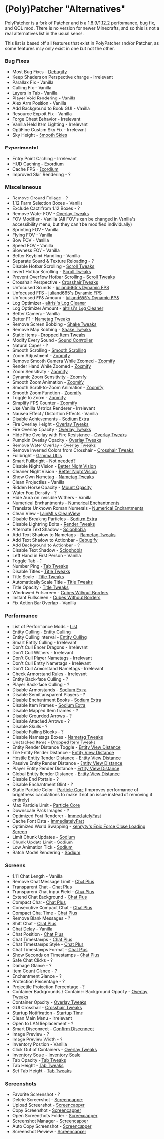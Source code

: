 # (Poly)Patcher "Alternatives"

PolyPatcher is a fork of Patcher and is a 1.8.9/1.12.2 performance, bug fix, and QOL mod.
There is no version for newer Minecrafts, and so this is not a real alternatives list in the usual sense.

This list is based off all features that exist in PolyPatcher and/or Patcher, as some features may only exist in one but not the other.

### Bug Fixes

* Most Bug Fixes - [Debugify](https://modrinth.com/mod/debugify)
* Keep Shaders on Perspective change - Irrelevant
* Parallax Fix - Vanilla
* Culling Fix - Vanilla
* Layers In Tab - Vanilla
* Player Void Rendering - Vanilla
* Alex Arm Position - Vanilla
* Add Background to Book GUI - Vanilla
* Resource Exploit Fix - Vanilla
* Forge Chest Behavior - Irrelevant
* Vanilla Held Item Lighting - Irrelevant
* OptiFine Custom Sky Fix - Irrelevant
* Sky Height - [Smooth Skies](https://modrinth.com/mod/smooth-skies)

### Experimental

* Entry Point Caching - Irrelevant
* HUD Caching - [Exordium](https://modrinth.com/mod/exordium)
* Cache FPS - [Exordium](https://modrinth.com/mod/exordium)
* Improved Skin Rendering - ?

### Miscellaneous

* Remove Ground Foliage - ?
* 1.12 Farm Selection Boxes - Vanilla
* Exclude Cacti from 1.12 Boxes - ?
* Remove Water FOV - [Overlay Tweaks](https://modrinth.com/mod/overlaytweaks)
* FOV Modifier - Vanilla (All FOV's can be changed in Vanilla's accessibility menu, but they can't be modified individually)
* Sprinting FOV - Vanilla
* Flying FOV - Vanilla
* Bow FOV - Vanilla
* Speed FOV - Vanilla
* Slowness FOV - Vanilla
* Better Keybind Handling - Vanilla
* Separate Sound & Texture Reloading - ?
* Disable Hotbar Scrolling - [Scroll Tweaks](https://modrinth.com/mod/scrolltweaks)
* Invert Hotbar Scrolling - [Scroll Tweaks](https://modrinth.com/mod/scrolltweaks)
* Prevent Overflow Hotbar Scrolling - [Scroll Tweaks](https://modrinth.com/mod/scrolltweaks)
* Crosshair Perspective - [Crosshair Tweaks](https://modrinth.com/mod/crosshairtweaks)
* Unfocused Sounds - [juliand665's Dynamic FPS](https://modrinth.com/mod/dynamic-fps)
* Unfocused FPS - [juliand665's Dynamic FPS](https://modrinth.com/mod/dynamic-fps)
* Unfocused FPS Amount - [juliand665's Dynamic FPS](https://modrinth.com/mod/dynamic-fps)
* Log Optimizer - [altrisi's Log Cleaner](https://modrinth.com/mod/log-cleaner)
* Log Optimizer Amount - [altrisi's Log Cleaner](https://modrinth.com/mod/log-cleaner)
* Better Camera - Vanilla
* Better F1 - [Nametag Tweaks](https://modrinth.com/mod/nametagtweaks)
* Remove Screen Bobbing - [Shake Tweaks](https://modrinth.com/mod/shaketweaks)
* Remove Map Bobbing - [Shake Tweaks](https://modrinth.com/mod/shaketweaks)
* Static Items - [Dropped Item Tweaks](https://modrinth.com/mod/droppeditemtweaks)
* Modify Every Sound - [Sound Controller](https://modrinth.com/mod/sound-controller)
* Natural Capes - ?
* Smooth Scrolling - [Smooth Scrolling](https://modrinth.com/mod/smooth-scroll)
* Zoom Adjustment - [Zoomify](https://modrinth.com/mod/zoomify)
* Remove Smooth Camera While Zoomed - [Zoomify](https://modrinth.com/mod/zoomify)
* Render Hand While Zoomed - [Zoomify](https://modrinth.com/mod/zoomify)
* Zoom Sensitivity - [Zoomify](https://modrinth.com/mod/zoomify)
* Dynamic Zoom Sensitivity - [Zoomify](https://modrinth.com/mod/zoomify)
* Smooth Zoom Animation - [Zoomify](https://modrinth.com/mod/zoomify)
* Smooth Scroll-to-Zoom Animation - [Zoomify](https://modrinth.com/mod/zoomify)
* Smooth Zoom Function - [Zoomify](https://modrinth.com/mod/zoomify)
* Toggle to Zoom - [Zoomify](https://modrinth.com/mod/zoomify)
* Simplify FPS Counter - [Zoomify](https://modrinth.com/mod/zoomify)
* Use Vanilla Metrics Renderer - Irrelevant
* Nausea Effect / Distortion Effects - Vanilla
* Disable Achievements - [Sodium Extra](https://modrinth.com/mod/sodium-extra)
* Fire Overlay Height - [Overlay Tweaks](https://modrinth.com/mod/overlaytweaks)
* Fire Overlay Opacity - [Overlay Tweaks](https://modrinth.com/mod/overlaytweaks)
* Hide Fire Overlay with Fire Resistance - [Overlay Tweaks](https://modrinth.com/mod/overlaytweaks)
* Pumpkin Overlay Opacity - [Overlay Tweaks](https://modrinth.com/mod/overlaytweaks)
* Remove Water Overlay - [Overlay Tweaks](https://modrinth.com/mod/overlaytweaks)
* Remove Inverted Colors from Crosshair - [Crosshair Tweaks](https://modrinth.com/mod/crosshairtweaks)
* Fullbright - [Gamma Utils](https://modrinth.com/mod/gamma-utils)
* Smart Fullbright - Not needed?
* Disable Night Vision - [Better Night Vision](https://modrinth.com/mod/betternightvision)
* Cleaner Night Vision - [Better Night Vision](https://modrinth.com/mod/betternightvision)
* Show Own Nametag - [Nametag Tweaks](https://modrinth.com/mod/nametagtweaks)
* Clean Projectiles - Vanilla
* Ridden Horse Opacity - [Mount Opacity](https://modrinth.com/mod/mountopacity)
* Water Fog Density - ?
* Hide Aura on Invisible Withers - Vanilla
* Numerical Enchantments - [Numerical Enchantments](https://modrinth.com/mod/numerical-enchantments)
* Translate Unknown Roman Numerals - [Numerical Enchantments](https://modrinth.com/mod/numerical-enchantments)
* Clean View - [LainMI's CleanView](https://github.com/zlainsama/CleanView/releases/latest)
* Disable Breaking Particles - [Sodium Extra](https://modrinth.com/mod/sodium-extra)
* Disable Lightning Bolts - [Render Tweaks](https://modrinth.com/mod/rendertweaks)
* Alternate Text Shadow - [Sciophobia](https://modrinth.com/mod/sciophobia)
* Add Text Shadow to Nametags - [Nametag Tweaks](https://modrinth.com/mod/nametagtweaks)
* Add Text Shadow to Actionbar - [Debugify](https://modrinth.com/mod/debugify)
* Add Background to Actionbar - ?
* Disable Text Shadow - [Sciophobia](https://modrinth.com/mod/sciophobia)
* Left Hand in First Person - Vanilla
* Toggle Tab - ?
* Number Ping - [Tab Tweaks](https://modrinth.com/mod/tabtweaks)
* Disable Titles - [Title Tweaks](https://modrinth.com/mod/titletweaks)
* Title Scale - [Title Tweaks](https://modrinth.com/mod/titletweaks)
* Automatically Scale Title - [Title Tweaks](https://modrinth.com/mod/titletweaks)
* Title Opacity - [Title Tweaks](https://modrinth.com/mod/titletweaks)
* Windowed Fullscreen - [Cubes Without Borders](https://modrinth.com/mod/cubes-with-borders)
* Instant Fullscreen - [Cubes Without Borders](https://modrinth.com/mod/cubes-with-borders)
* Fix Action Bar Overlap - Vanilla

### Performance

* List of Performance Mods - [List](https://alternatives.microcontrollers.dev/latest/migrating/#performance)
* Entity Culling - [Entity Culling](https://modrinth.com/mod/entityculling)
* Entity Culling Interval - [Entity Culling](https://modrinth.com/mod/entityculling)
* Smart Entity Culling - Irrelevant
* Don't Cull Ender Dragons - Irrelevant
* Don't Cull Withers - Irrelevant
* Don't Cull Player Nametags - Irrelevant
* Don't Cull Entity Nametags - Irrelevant
* Don't Cull Armorstand Nametags - Irrelevant
* Check Armorstand Rules - Irrelevant
* Entity Back-face Culling - ? 
* Player Back-face Culling - ?
* Disable Armorstands - [Sodium Extra](https://modrinth.com/mod/sodium-extra)
* Disable Semitransparent Players - ?
* Disable Enchantment Books - [Sodium Extra](https://modrinth.com/mod/sodium-extra)
* Disable Item Frames - [Sodium Extra](https://modrinth.com/mod/sodium-extra)
* Disable Mapped Item frames - ?
* Disable Grounded Arrows - ?
* Disable Attached Arrows - ?
* Disable Skulls - ?
* Disable Falling Blocks - ?
* Disable Nametags Boxes - [Nametag Tweaks](https://modrinth.com/mod/nametagtweaks)
* Unstacked Items - [Dropped Item Tweaks](https://modrinth.com/mod/droppeditemtweaks)
* Entity Render Distance Toggle - [Entity View Distance](https://modrinth.com/mod/entity-view-distance)
* Tile Entity Render Distance - [Entity View Distance](https://modrinth.com/mod/entity-view-distance)
* Hostile Entity Render Distance - [Entity View Distance](https://modrinth.com/mod/entity-view-distance)
* Passive Entity Render Distance - [Entity View Distance](https://modrinth.com/mod/entity-view-distance)
* Player Entity Render Distance - [Entity View Distance](https://modrinth.com/mod/entity-view-distance)
* Global Entity Render Distance - [Entity View Distance](https://modrinth.com/mod/entity-view-distance)
* Disable End Portals - ?
* Disable Enchantment Glint - ?
* Static Particle Color - [Particle Core](https://modrinth.com/mod/particle-core) (Improves performance of brightness calculations to make it not an issue instead of removing it entirely)
* Max Particle Limit - [Particle Core](https://modrinth.com/mod/particle-core)
* Downscale Pack Images - ?
* Optimized Font Renderer - [ImmediatelyFast](https://modrinth.com/mod/immediatelyfast)
* Cache Font Data - [ImmediatelyFast](https://modrinth.com/mod/immediatelyfast)
* Optimized World Swapping - [kennytv's Epic Force Close Loading Screen](https://modrinth.com/mod/forcecloseworldloadingscreen)
* Limit Chunk Updates - [Sodium](https://modrinth.com/mod/sodium)
* Chunk Update Limit - [Sodium](https://modrinth.com/mod/sodium)
* Low Animation Tick - [Sodium](https://modrinth.com/mod/sodium)
* Batch Model Rendering - [Sodium](https://modrinth.com/mod/sodium)

### Screens

* 1.11 Chat Length - Vanilla
* Remove Chat Message Limit - [Chat Plus](https://modrinth.com/mod/chat-plus)
* Transparent Chat - [Chat Plus](https://modrinth.com/mod/chat-plus)
* Transparent Chat Input Field - [Chat Plus](https://modrinth.com/mod/chat-plus)
* Extend Chat Background - [Chat Plus](https://modrinth.com/mod/chat-plus)
* Compact Chat - [Chat Plus](https://modrinth.com/mod/chat-plus)
* Consecutive Compact Chat - [Chat Plus](https://modrinth.com/mod/chat-plus)
* Compact Chat Time - [Chat Plus](https://modrinth.com/mod/chat-plus)
* Remove Blank Messages - ?
* Shift Chat - [Chat Plus](https://modrinth.com/mod/chat-plus)
* Chat Delay - Vanilla
* Chat Position - [Chat Plus](https://modrinth.com/mod/chat-plus)
* Chat Timestamps - [Chat Plus](https://modrinth.com/mod/chat-plus)
* Chat Timestamps Style - [Chat Plus](https://modrinth.com/mod/chat-plus)
* Chat Timestamps Format - [Chat Plus](https://modrinth.com/mod/chat-plus)
* Show Seconds on Timestamps - [Chat Plus](https://modrinth.com/mod/chat-plus)
* Safe Chat Clicks - ?
* Damage Glance - ?
* Item Count Glance - ?
* Enchantment Glance - ?
* Protection Percentage - ?
* Projectile Protection Percentage - ?
* Container Backgrounds / Container Background Opacity - [Overlay Tweaks](https://modrinth.com/mod/overlaytweaks)
* Container Opacity - [Overlay Tweaks](https://modrinth.com/mod/overlaytweaks)
* GUI Crosshair - [Crosshair Tweaks](https://modrinth.com/mod/crosshairtweaks)
* Startup Notification - [Startup Time](https://modrinth.com/mod/startup-time)
* Clean Main Menu - Irrelevant
* Open to LAN Replacement - ?
* Smart Disconnect - [Confirm Disconnect](https://modrinth.com/mod/confirm-disconnect)
* Image Preview - ?
* Image Preview Width - ?
* Inventory Position - Vanilla
* Click Out of Containers - [Overlay Tweaks](https://modrinth.com/mod/overlaytweaks)
* Inventory Scale - [Inventory Scale](https://modrinth.com/mod/inventoryscale)
* Tab Opacity - [Tab Tweaks](https://modrinth.com/mod/tabtweaks)
* Tab Height - [Tab Tweaks](https://modrinth.com/mod/tabtweaks)
* Set Tab Height - [Tab Tweaks](https://modrinth.com/mod/tabtweaks)

### Screenshots

* Favorite Screenshot - ?
* Delete Screenshot - [Screencapper](https://modrinth.com/mod/screencapper)
* Upload Screenshot - [Screencapper](https://modrinth.com/mod/screencapper)
* Copy Screenshot - [Screencapper](https://modrinth.com/mod/screencapper)
* Open Screenshots Folder - [Screencapper](https://modrinth.com/mod/screencapper)
* Screenshot Manager - [Screencapper](https://modrinth.com/mod/screencapper)
* Auto Copy Screenshot - [Screencapper](https://modrinth.com/mod/screencapper)
* Screenshot Preview - [Screencapper](https://modrinth.com/mod/screencapper)
